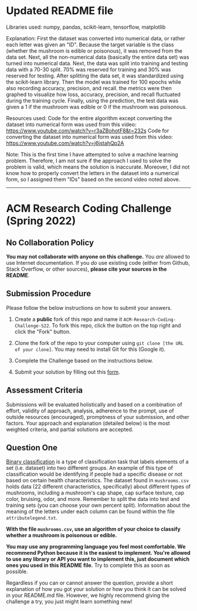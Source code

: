 # Updated README file

Libraries used: numpy, pandas, scikit-learn, tensorflow, matplotlib

Explanation: 
First the dataset was converted into numerical data, or rather each letter was given an "ID". Because the target variable is the class (whether the mushroom is edible or poisonous), it was removed from the data set. Next, all the non-numerical data (basically the entire data set) was turned into numerical data. Next, the data was split into training and testing data with a 70-30 split. 70% was reserved for training and 30% was reserved for testing. After splitting the data set, it was standardized using the scikit-learn library. Then the model was trained for 100 epochs while also recording accuracy, precision, and recall. the metrics were then graphed to visualize how loss, accuracy, precision, and recall fluctuated during the training cycle. Finally, using the prediction, the test data was given a 1 if the mushroom was edible or 0 if the mushroom was poisonous. 

Resources used:
Code for the entire algorithm except converting the dataset into numerical form was used from this video: https://www.youtube.com/watch?v=r3aZBohotF8&t=232s
Code for converting the dataset into numerical form was used from this video: https://www.youtube.com/watch?v=j6jstahQp2A


Note: This is the first time I have attempted to solve a machine learning problem. Therefore, I am not sure if the approach I used to solve the problem is valid, which means the solution is inaccurate. Moreover, I did not know how to properly convert the letters in the dataset into a numerical form, so I assigned them "IDs" based on the second video noted above.

-----------------------------------------------------------------------------------------------------------------------------------------------------------------------
# ACM Research Coding Challenge (Spring 2022)

## [](https://github.com/ACM-Research/-DRAFT-Coding-Challenge-S22#no-collaboration-policy)No Collaboration Policy

**You may not collaborate with anyone on this challenge.**  You  _are_  allowed to use Internet documentation. If you  _do_  use existing code (either from Github, Stack Overflow, or other sources),  **please cite your sources in the README**.

## [](https://github.com/ACM-Research/-DRAFT-Coding-Challenge-S22#submission-procedure)Submission Procedure

Please follow the below instructions on how to submit your answers.

1.  Create a  **public**  fork of this repo and name it  `ACM-Research-Coding-Challenge-S22`. To fork this repo, click the button on the top right and click the "Fork" button.

2.  Clone the fork of the repo to your computer using  `git clone [the URL of your clone]`. You may need to install Git for this (Google it).

3.  Complete the Challenge based on the instructions below.

4.  Submit your solution by filling out this [form](https://acmutd.typeform.com/to/uTpjeA8G).

## Assessment Criteria 

Submissions will be evaluated holistically and based on a combination of effort, validity of approach, analysis, adherence to the prompt, use of outside resources (encouraged), promptness of your submission, and other factors. Your approach and explanation (detailed below) is the most weighted criteria, and partial solutions are accepted. 

## [](https://github.com/ACM-Research/-DRAFT-Coding-Challenge-S22#question-one)Question One

[Binary classification](https://en.wikipedia.org/wiki/Binary_classification) is a type of classification task that labels elements of a set (i.e. dataset) into two different groups. An example of this type of classification would be identifying if people had a specific disease or not based on certain health characteristics. The dataset found in `mushrooms.csv` holds data (22 different characteristics, specifically) about different types of mushrooms, including a mushroom's cap shape, cap surface texture, cap color, bruising, odor, and more. Remember to split the data into test and training sets (you can choose your own percent split). Information about the meaning of the letters under each column can be found within the file `attributelegend.txt`.

**With the file `mushrooms.csv`, use an algorithm of your choice to classify whether a mushroom is poisonous or edible.**

**You may use any programming language you feel most comfortable. We recommend Python because it is the easiest to implement. You're allowed to use any library or API you want to implement this, just document which ones you used in this README file.** Try to complete this as soon as possible.

Regardless if you can or cannot answer the question, provide a short explanation of how you got your solution or how you think it can be solved in your README.md file. However, we highly recommend giving the challenge a try, you just might learn something new!
